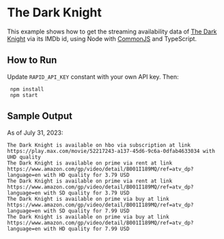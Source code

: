 # The Dark Knight

This example shows how to get the streaming availability data of
[The Dark Knight](https://www.imdb.com/title/tt0468569/) via its IMDb id, using Node with
[CommonJS](https://nodejs.org/api/modules.html) and TypeScript.

## How to Run

Update `RAPID_API_KEY` constant with your own API key. Then:

```shell
 npm install
 npm start 
```

## Sample Output

As of July 31, 2023:

```
The Dark Knight is available on hbo via subscription at link https://play.max.com/movie/52217243-a137-45d6-9c6a-0dfab4633034 with UHD quality
The Dark Knight is available on prime via rent at link https://www.amazon.com/gp/video/detail/B001I189MQ/ref=atv_dp?language=en with HD quality for 3.79 USD
The Dark Knight is available on prime via rent at link https://www.amazon.com/gp/video/detail/B001I189MQ/ref=atv_dp?language=en with SD quality for 3.79 USD
The Dark Knight is available on prime via buy at link https://www.amazon.com/gp/video/detail/B001I189MQ/ref=atv_dp?language=en with SD quality for 7.99 USD
The Dark Knight is available on prime via buy at link https://www.amazon.com/gp/video/detail/B001I189MQ/ref=atv_dp?language=en with HD quality for 7.99 USD
```